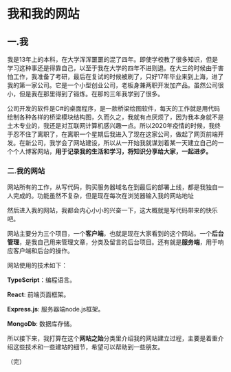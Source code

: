 # 我和我的网站

## 一.我

我是13年上的本科，在大学浑浑噩噩的混了四年。即使学校教了很多知识，但是学习这种事还是得靠自己，以至于我在大学的四年不进则退。在大三的时候由于害怕工作，我准备了考研，最后在复试的时候被刷了，只好17年毕业来到上海，进了我的第一家公司。它是一个小型创业公司，老板身兼两职开发加产品。虽然公司很小，但是我在那里得到了锻炼。在那的三年我学到了很多。

公司开发的软件是C#的桌面程序，是一款桥梁绘图软件，每天的工作就是用代码绘制各种各样的桥梁模块结构图，久而久之，我就有点厌烦了，因为我本身就不是土木专业的，我还是对互联网计算机感兴趣一点。所以2020年疫情的时候，我终于忍不住了离职了，在离职一个星期后我进入了现在这家公司，做起了网页前端开发。在新公司，我学会了网站建设，所以从一开始我就谋划着某一天建立自己的一个个人博客网站，**用于记录我的生活和学习，将知识分享给大家，一起进步。**

### 二.我的网站

网站所有的工作，从写代码，购买服务器域名在到最后的部署上线，都是我独自一人完成的。功能虽然不复杂，但是现在每次在浏览器输入我的网站地址

[http://www.pengfeixc.com]: http://www.pengfeixc.com

然后进入我的网站，我都会内心小小的兴奋一下，这大概就是写代码带来的快乐吧。

网站主要分为三个项目，一个**客户端**，也就是现在大家看到的这个网站。一个**后台管理**，是我自己用来管理文章，分类及留言的后台项目。还有就是**服务端**，用于响应客户端和后台的操作。

网站使用的技术如下：

**TypeScript**：编程语言。

**React**: 前端页面框架。

**Express.js**: 服务器端node.js框架。

**MongoDb**: 数据库存储。

所以接下来，我打算在这个**网站之始**分类里介绍我的网站建立过程，主要是着重介绍这些技术和一些建站的细节，希望可以帮助到一些朋友。

（完）